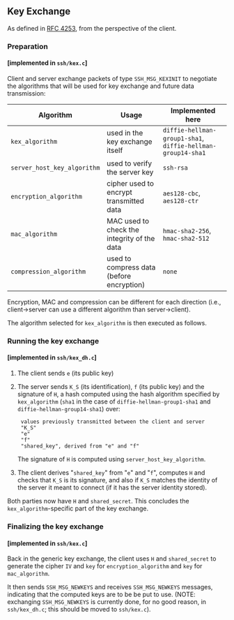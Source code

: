 ## Key Exchange
As defined in [RFC 4253](https://tools.ietf.org/html/rfc4253#section-7),
from the perspective of the client.

### Preparation

#### [implemented in `ssh/kex.c`]

Client and server exchange packets of type `SSH_MSG_KEXINIT` to
negotiate the algorithms that will be used for key exchange and
future data transmission:

| Algorithm                    | Usage                                        | Implemented here                 |
|------------------------------|----------------------------------------------|----------------------------------|
| `kex_algorithm`              | used in the key exchange itself              | `diffie-hellman-group1-sha1`, `diffie-hellman-group14-sha1` |
| `server_host_key_algorithm`  | used to verify the server key                | `ssh-rsa`                        |
| `encryption_algorithm`       | cipher used to encrypt transmitted data      | `aes128-cbc`, `aes128-ctr`       |
| `mac_algorithm`              | MAC used to check the integrity of the data  | `hmac-sha2-256`, `hmac-sha2-512` |
| `compression_algorithm`      | used to compress data (before encryption)    | `none`                           |

Encryption, MAC and compression can be different for each direction (i.e.,
client->server can use a different algorithm than server->client).

The algorithm selected for `kex_algorithm` is then executed as follows.

### Running the key exchange

#### [implemented in `ssh/kex_dh.c`]

1. The client sends `e` (its public key)

2. The server sends `K_S` (its identification), `f` (its public key) and the
signature of `H`, a hash computed using the hash algorithm specified by
`kex_algorithm` (`sha1` in the case of `diffie-hellman-group1-sha1` and
`diffie-hellman-group14-sha1`) over:

        values previously transmitted between the client and server
        "K_S"
        "e"
        "f"
        "shared_key", derived from "e" and "f"

   The signature of `H` is computed using `server_host_key_algorithm`.

3. The client derives "`shared_key`" from "`e`" and "`f`", computes `H`
and checks that `K_S` is its signature, and also if `K_S` matches
the identity of the server it meant to connect (if it has the server
identity stored).

Both parties now have `H` and `shared_secret`. This concludes the
`kex_algorithm`-specific part of the key exchange.

### Finalizing the key exchange

#### [implemented in `ssh/kex.c`]

Back in the generic key exchange, the client uses `H` and `shared_secret`
to generate the cipher `IV` and `key` for `encryption_algorithm` and `key`
for `mac_algorithm`.

It then sends `SSH_MSG_NEWKEYS` and receives `SSH_MSG_NEWKEYS` messages,
indicating that the computed keys are to be be put to use.
(NOTE: exchanging `SSH_MSG_NEWKEYS` is currently done, for no good reason,
in `ssh/kex_dh.c`; this should be moved to `ssh/kex.c`).
